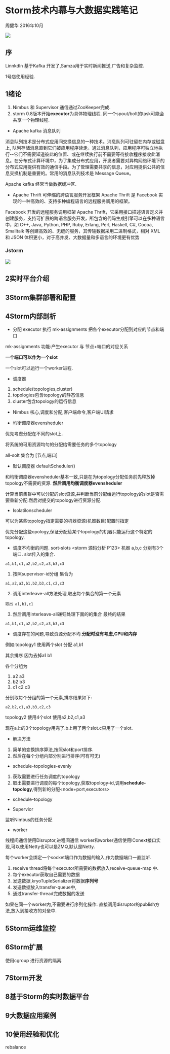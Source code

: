 # Storm技术内幕与大数据实践笔记

周健华 2016年10月

![](https://encrypted-tbn0.gstatic.com/images?q=tbn:ANd9GcTNjQT0Slvmv2q-Fq7L2-nFgEjIve1AW49IcHAGRYFm1TeiUmg4)


## 序

LinnkdIn 基于Kafka 开发了,Samza用于实时新闻推送,广告和复杂监控.

1号店使用经验.


## 1绪论

1. Nimbus 和 Supervisor 通信通过ZooKeeper完成.
1. storm 0.8版本开始**executor**为具体物理线程. 同一个spout/bolt的task可能会共享一个物理线程.


- Apache kafka
消息队列

消息队列技术是分布式应用间交换信息的一种技术。消息队列可驻留在内存或磁盘上, 队列存储消息直到它们被应用程序读走。通过消息队列，应用程序可独立地执行--它们不需要知道彼此的位置、或在继续执行前不需要等待接收程序接收此消息。在分布式计算环境中，为了集成分布式应用，开发者需要对异构网络环境下的分布式应用提供有效的通信手段。为了管理需要共享的信息，对应用提供公共的信息交换机制是重要的。常用的消息队列技术是 Message Queue。

Apache kafka 经常当做数据缓冲区.

- Apache Thrift 
可伸缩的跨语言服务开发框架
Apache Thrift 是 Facebook 实现的一种高效的、支持多种编程语言的远程服务调用的框架。

 Facebook 开发的远程服务调用框架 Apache Thrift，它采用接口描述语言定义并创建服务，支持可扩展的跨语言服务开发，所包含的代码生成引擎可以在多种语言中，如 C++, Java, Python, PHP, Ruby, Erlang, Perl, Haskell, C#, Cocoa, Smalltalk 等创建高效的、无缝的服务，其传输数据采用二进制格式，相对 XML 和 JSON 体积更小，对于高并发、大数据量和多语言的环境更有优势

### Jstorm

![](http://i.imgur.com/6ea5RVW.png)

## 2实时平台介绍

## 3Storm集群部署和配置

## 4Storm内部剖析

- 分配 executor
执行 mk-assignments 把各个executor分配到对应的节点和端口

mk-assignments 功能:产生executor 与 节点+端口的对应关系

**一个端口可以作为一个slot**

一个slot可以运行一个worker进程.

- 调度器

1. schedule(topologies,cluster)
1. topologies包含topology的静态信息
1. cluster包含topology的运行信息

- Nimbus
核心,调度和分配,客户端命令,客户端UI请求

- 均衡调度器evensheduler

优先考虑分配在不同的slot上.

将系统的可用资源均匀的分配给需要任务的多个topology



all-solt 集合为 [节点,端口]

- 默认调度器 defaultScheduler()

和均衡调度器evensheduler基本一致,只是在为topology分配任务前先释放掉topology不需要的资源.
**然后调用均衡调度器evensheduler**

计算当前集群中可以分配的slot资源,并判断当前分配给运行topology的slot是否需要重新分配.然后对提交的topology进行资源分配.

- Isolatilonscheduler

可以为某些topology指定需要的机器资源(机器数目)配置时指定

优先分配这些opology,保证分配给某个topology的机器只能运行这个特定的topology.


- 调度不均衡的问题.
sort-slots
<storm 源码分析 P123>
机器 a,b,c 分别有3个端口.
slot传入的集合.
```
a1,b1,c1,a2,b2,c2,a3,b3,c3
```

1. 按照supervisor-id分组
集合为
```
a1,a2,a3,b1,b2,b3,c1,c2,c3
```
2. 调用interleave-all方法处理,取出每个集合的第一个元素
```
取出 a1,b1,c1
```
3. 然后调用interleave-all递归处理下面的的集合
最终的结果
```
a1,b1,c1,a2,b2,c2,a3,b3,c3
```


- 调度存在的问题,导致资源分配不均.**分配时没有考虑,CPU和内存**

例如:topology1 使用两个slot
分配 a1,b1

其余排序
因为去掉a1  b1

各个分组为

1. a2 a3  
1. b2 b3  
1. c1 c2 c3

分别取每个分组的第一个元素,排序结果如下:
```
a2,b2,c1,a3,b3,c2,c3
```

topology2 使用4个slot
使用a2,b2,c1,a3

现在a上的3个topology用完了.b上用了两个slot.c只用了一个slot.

- 解决方法

1. 简单的变换排序算法,按照slot和port排序.
1. 然后在每个分组内部分别进行排序(可有可无)


- schedule-topologies-evenly

1. 获取需要进行任务调度的topology
1. 取出需要进行调度的每个topology,获取topology-id,调用**schedule-topology**,得到新的分配<node+port,executors>

-  schedule-topology

- Supervior

监听Nimbus的任务分配

- worker

线程间通信使用Disruptor,进程间通信 worker和worker通信使用IConext接口实现,可以使用Netty也可以是ZMQ,默认是Netty.

每个worker会绑定一个socket端口作为数据的输入,作为数据端口一直监听.


1. receive thread将每个executor所需要的数据放入receive-queue-map 中.
1. 每个executor获取自己需要的数据
1. 发送数据,kryoTupleSerializer将数据**序列号**
1. 发送数据放入transfer-queue中,
1. 通过transfer-thread完成数据的发送

如果在同一个worker内,不需要进行序列化操作.
直接调用disruptor的publish方法,放入到接收方的对垒中.


## 5Storm运维监控
## 6Storm扩展


使用cgroup 进行资源的隔离.
## 7Storm开发
## 8基于Storm的实时数据平台
## 9大数据应用案例
## 10使用经验和优化

rebalance

